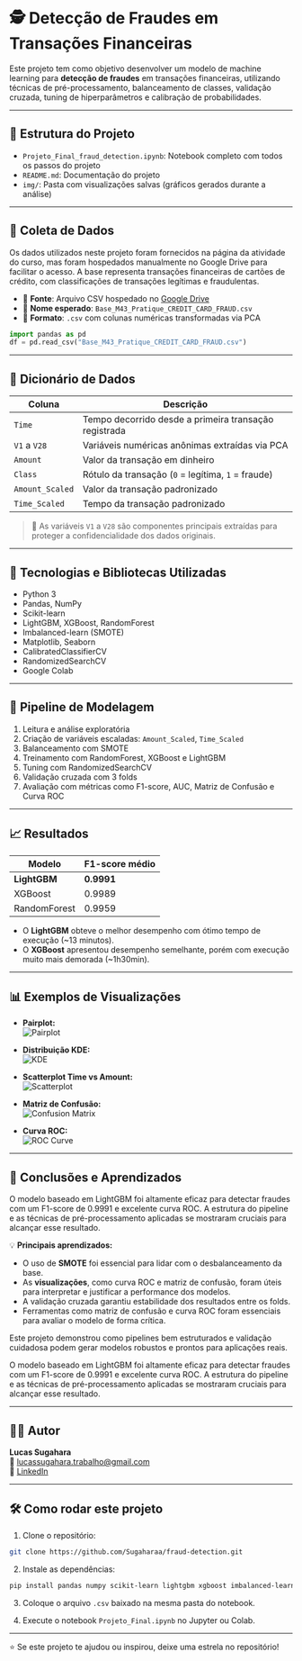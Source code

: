 # 🕵️ Detecção de Fraudes em Transações Financeiras

Este projeto tem como objetivo desenvolver um modelo de machine learning para **detecção de fraudes** em transações financeiras, utilizando técnicas de pré-processamento, balanceamento de classes, validação cruzada, tuning de hiperparâmetros e calibração de probabilidades.

---

## 📁 Estrutura do Projeto

- `Projeto_Final_fraud_detection.ipynb`: Notebook completo com todos os passos do projeto  
- `README.md`: Documentação do projeto  
- `img/`: Pasta com visualizações salvas (gráficos gerados durante a análise)  

---

## 🧾 Coleta de Dados

Os dados utilizados neste projeto foram fornecidos na página da atividade do curso, mas foram hospedados manualmente no Google Drive para facilitar o acesso. A base representa transações financeiras de cartões de crédito, com classificações de transações legítimas e fraudulentas.

- 📁 **Fonte**: Arquivo CSV hospedado no [Google Drive](https://drive.google.com/file/d/1xkM3LcbbQOfu3T_3U41siVD_f5JBWJc_/view?usp=drive_link)  
- 📌 **Nome esperado**: `Base_M43_Pratique_CREDIT_CARD_FRAUD.csv`  
- 💾 **Formato**: `.csv` com colunas numéricas transformadas via PCA

```python
import pandas as pd
df = pd.read_csv("Base_M43_Pratique_CREDIT_CARD_FRAUD.csv")

```

---

## 📘 Dicionário de Dados

| Coluna          | Descrição                                                                 |
|------------------|---------------------------------------------------------------------------|
| `Time`           | Tempo decorrido desde a primeira transação registrada                     |
| `V1` a `V28`     | Variáveis numéricas anônimas extraídas via PCA                            |
| `Amount`         | Valor da transação em dinheiro                                            |
| `Class`          | Rótulo da transação (`0` = legítima, `1` = fraude)                        |
| `Amount_Scaled`  | Valor da transação padronizado                                            |
| `Time_Scaled`    | Tempo da transação padronizado                                            |

> 🔎 As variáveis `V1` a `V28` são componentes principais extraídas para proteger a confidencialidade dos dados originais.

---

## 🚀 Tecnologias e Bibliotecas Utilizadas

- Python 3
- Pandas, NumPy  
- Scikit-learn  
- LightGBM, XGBoost, RandomForest  
- Imbalanced-learn (SMOTE)  
- Matplotlib, Seaborn  
- CalibratedClassifierCV  
- RandomizedSearchCV
- Google Colab

---

## 🔄 Pipeline de Modelagem

1. Leitura e análise exploratória  
2. Criação de variáveis escaladas: `Amount_Scaled`, `Time_Scaled`  
3. Balanceamento com SMOTE  
4. Treinamento com RandomForest, XGBoost e LightGBM  
5. Tuning com RandomizedSearchCV  
6. Validação cruzada com 3 folds   
7. Avaliação com métricas como F1-score, AUC, Matriz de Confusão e Curva ROC


---

## 📈 Resultados

| Modelo       | F1-score médio |
|--------------|----------------|
| **LightGBM** | **0.9991**     |
| XGBoost      | 0.9989         |
| RandomForest | 0.9959         |

- O **LightGBM** obteve o melhor desempenho com ótimo tempo de execução (~13 minutos).  
- O **XGBoost** apresentou desempenho semelhante, porém com execução muito mais demorada (~1h30min).  

---

## 📊 Exemplos de Visualizações

- **Pairplot:**  
  ![Pairplot](img/pairplot.png)

- **Distribuição KDE:**  
  ![KDE](img/kde_distributions.png)

- **Scatterplot Time vs Amount:**  
  ![Scatterplot](img/scatter_time_amount.png)

- **Matriz de Confusão:**  
  ![Confusion Matrix](img/confusion_matrix_lgbm.png)

- **Curva ROC:**  
  ![ROC Curve](img/roc_curve_lgbm.png)

---

## 📌 Conclusões e Aprendizados

O modelo baseado em LightGBM foi altamente eficaz para detectar fraudes com um F1-score de 0.9991 e excelente curva ROC.
A estrutura do pipeline e as técnicas de pré-processamento aplicadas se mostraram cruciais para alcançar esse resultado.

💡 **Principais aprendizados:**

- O uso de **SMOTE** foi essencial para lidar com o desbalanceamento da base.    
- As **visualizações**, como curva ROC e matriz de confusão, foram úteis para interpretar e justificar a performance dos modelos.
- A validação cruzada garantiu estabilidade dos resultados entre os folds.
- Ferramentas como matriz de confusão e curva ROC foram essenciais para avaliar o modelo de forma crítica.

Este projeto demonstrou como pipelines bem estruturados e validação cuidadosa podem gerar modelos robustos e prontos para aplicações reais.

O modelo baseado em LightGBM foi altamente eficaz para detectar fraudes com um F1-score de 0.9991 e excelente curva ROC.
A estrutura do pipeline e as técnicas de pré-processamento aplicadas se mostraram cruciais para alcançar esse resultado.





---

## 👨‍💼 Autor

**Lucas Sugahara**  
📧 [lucassugahara.trabalho@gmail.com](mailto:lucassugahara.trabalho@gmail.com)  
💼 [LinkedIn](https://www.linkedin.com/in/lucas-sugahara)

---

## 🛠️ Como rodar este projeto

1. Clone o repositório:

```bash
git clone https://github.com/Sugaharaa/fraud-detection.git
```

2. Instale as dependências:

```bash
pip install pandas numpy scikit-learn lightgbm xgboost imbalanced-learn matplotlib seaborn
```

3. Coloque o arquivo `.csv` baixado na mesma pasta do notebook.

4. Execute o notebook `Projeto_Final.ipynb` no Jupyter ou Colab.

---

⭐ Se este projeto te ajudou ou inspirou, deixe uma estrela no repositório!

